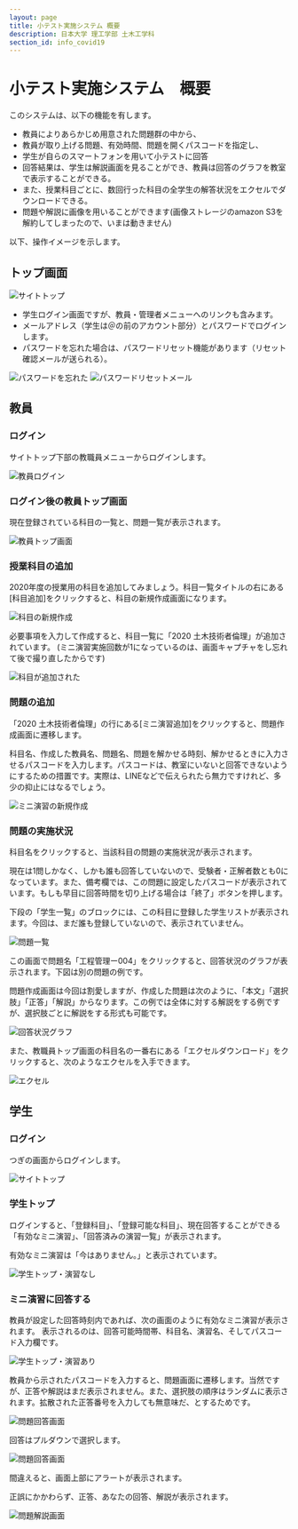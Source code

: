 ```yaml
---
layout: page
title: 小テスト実施システム 概要
description: 日本大学 理工学部 土木工学科
section_id: info_covid19
---
```

# 小テスト実施システム　概要

このシステムは、以下の機能を有します。
* 教員によりあらかじめ用意された問題群の中から、
* 教員が取り上げる問題、有効時間、問題を開くパスコードを指定し、
* 学生が自らのスマートフォンを用いて小テストに回答
* 回答結果は、学生は解説画面を見ることができ、教員は回答のグラフを教室で表示することができる。
* また、授業科目ごとに、数回行った科目の全学生の解答状況をエクセルでダウンロードできる。
* 問題や解説に画像を用いることができます(画像ストレージのamazon S3を解約してしまったので、いまは動きません)

以下、操作イメージを示します。

## トップ画面

![サイトトップ](images/01.top.png)

* 学生ログイン画面ですが、教員・管理者メニューへのリンクも含みます。
* メールアドレス（学生は＠の前のアカウント部分）とパスワードでログインします。
* パスワードを忘れた場合は、パスワードリセット機能があります（リセット確認メールが送られる）。

![パスワードを忘れた](images/01.password_reset.png)
![パスワードリセットメール](images/01.password_reset_mail.png)

## 教員
### ログイン
サイトトップ下部の教職員メニューからログインします。

![教員ログイン](images/02.staff_login.png)

### ログイン後の教員トップ画面

現在登録されている科目の一覧と、問題一覧が表示されます。

![教員トップ画面](images/03.staff_top.png)

### 授業科目の追加

2020年度の授業用の科目を追加してみましょう。科目一覧タイトルの右にある[科目追加]をクリックすると、科目の新規作成画面になります。


![科目の新規作成](images/04.create_subject.png)

必要事項を入力して作成すると、科目一覧に「2020 土木技術者倫理」が追加されています。
(ミニ演習実施回数が1になっているのは、画面キャプチャをし忘れて後で撮り直したからです)

![科目が追加された](images/04.subject_added.png)

### 問題の追加

「2020 土木技術者倫理」の行にある[ミニ演習追加]をクリックすると、問題作成画面に遷移します。

科目名、作成した教員名、問題名、問題を解かせる時刻、解かせるときに入力させるパスコードを入力します。パスコードは、教室にいないと回答できないようにするための措置です。実際は、LINEなどで伝えられたら無力ですけれど、多少の抑止にはなるでしょう。


![ミニ演習の新規作成](images/05.mini-exercise_added.png)

### 問題の実施状況

科目名をクリックすると、当該科目の問題の実施状況が表示されます。

現在は1問しかなく、しかも誰も回答していないので、受験者・正解者数とも0になっています。また、備考欄では、この問題に設定したパスコードが表示されています。もしも早目に回答時間を切り上げる場合は「終了」ボタンを押します。

下段の「学生一覧」のブロックには、この科目に登録した学生リストが表示されます。今回は、まだ誰も登録していないので、表示されていません。

![問題一覧](images/05.mini-exercise_list.png)

この画面で問題名「工程管理ー004」をクリックすると、回答状況のグラフが表示されます。下図は別の問題の例です。

問題作成画面は今回は割愛しますが、作成した問題は次のように、「本文」「選択肢」「正答」「解説」からなります。この例では全体に対する解説をする例ですが、選択肢ごとに解説をする形式も可能です。


![回答状況グラフ](images/06.mini-exercise_result.png)

また、教職員トップ画面の科目名の一番右にある「エクセルダウンロード」をクリックすると、次のようなエクセルを入手できます。

![エクセル](images/07.subject_result.png)

## 学生

### ログイン

つぎの画面からログインします。

![サイトトップ](images/01.top.png)

### 学生トップ

ログインすると、「登録科目」、「登録可能な科目」、現在回答することができる「有効なミニ演習」、「回答済みの演習一覧」が表示されます。

有効なミニ演習は「今はありません。」と表示されています。

![学生トップ・演習なし](images/10.student_top_without_exercise.png)

### ミニ演習に回答する

教員が設定した回答時刻内であれば、次の画面のように有効なミニ演習が表示されます。
表示されるのは、回答可能時間帯、科目名、演習名、そしてパスコード入力欄です。

![学生トップ・演習あり](images/11.student_top_with_exercise.png)

教員から示されたパスコードを入力すると、問題画面に遷移します。当然ですが、正答や解説はまだ表示されません。また、選択肢の順序はランダムに表示されます。拡散された正答番号を入力しても無意味だ、とするためです。

![問題回答画面](images/12.question.png)

回答はプルダウンで選択します。

![問題回答画面](images/13.select_answer.png)

間違えると、画面上部にアラートが表示されます。

正誤にかかわらず、正答、あなたの回答、解説が表示されます。

![問題解説画面](images/14.ooops.png)
